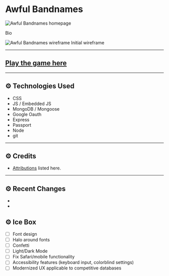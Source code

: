 # Awful Bandnames

![Awful Bandnames homepage](<insert link>)

Bio

![Awful Bandnames wireframe](https://i.imgur.com/O8obY3S.png)
Initial wireframe

---

## [Play the game here](<insert link>)

---

## ⚙ Technologies Used 

- CSS
- JS / Embedded JS
- MongoDB / Mongoose
- Google Oauth
- Express
- Passport
- Node
- git

---

## ⚙ Credits 

- [Attributions](<insert link>) listed here.

---

## ⚙ Recent Changes 

- 
- 

## ⚙ Ice Box 

- [ ] Font design
- [ ] Halo around fonts
- [ ] Confetti
- [ ] Light/Dark Mode
- [ ] Fix Safari/mobile functionality
- [ ] Accessibility features (keyboard input, colorblind settings)
- [ ] Modernized UX applicable to competitive databases